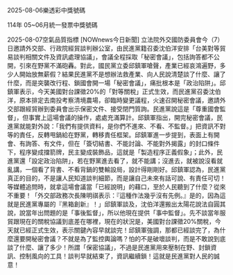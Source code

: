 
2025-08-06樂透彩中獎號碼

                                
114年 05~06月統一發票中獎號碼
                             
2025-08-07空氣品質指標
                              [NOWnews今日新聞] 立法院外交國防委員會今（7）日邀請外交部、行政院經貿談判辦公室，由民進黨籍召委沈伯洋安排「台美對等貿易談判相關文件及資訊處理協議」，會議全程採取「秘密會議」，包括詢答都不公開，引來在野黨不滿砲轟。對此，國民黨立委邱鎮軍嗆聲，產業已經哀鴻遍野，多少人開始放無薪假？結果民進黨不是想辦法救產業、向人民說清楚談了什麼、讓了什麼，而是突襲改行程、鎖國會開一場「秘密會議」，痛批根本是「政治陷阱」。邱鎮軍表示，今天美國對台課徵20%的「對等關稅」正式生效，而民進黨召委沈伯洋，原本排定去南投考察清境農場，卻臨時變更議程，火速召開秘密會議，邀請外交部跟經貿辦到委員會出示保密文件、接受閉門質詢。民進黨說這是「尊重國會監督」，但事實上這場會議的操作，處處充滿算計。邱鎮軍指出，開完秘密會議，民進黨就能對外說：「我們有提供資料，是你們不進來、不看、不監督。」把資訊不對等的責任，反轉甩鍋給在野黨，轉移責任框架。邱鎮軍進一步提到，表面上有開會、有詢答、有文件，但在「簽切結書、不能討論、不能對外揭露」的封口條件下，程序變成擋箭牌，民主變成裝飾品，這就是「製造程序正義假象」；此外，民進黨還「設定政治陷阱」，若在野黨進去看了，就不能講；沒進去，就被說沒看就亂講，一個看了背書、不看背鍋的雙輸設局，設計得剛剛好。邱鎮軍認為，民進黨真正的目的，不是讓人民知道談判細節，而是讓自己未來有話可說、有責任可切！等媒體追問時，就拿這場會議當「已經說明」的藉口，至於人民聽到了什麼？從來不重要！「外交部政務次長陳明祺表示：『這種作法幾乎沒有先例。』是的，因為這就是民進黨專屬的『黑箱創新』！」邱鎮軍談及，沈伯洋還搬出太陽花說法自圓其說，說當年出問題的是「事後監督」，所以他現在提供「事中監督」。先不談當年服貿跟現在的關稅協議到底差在哪裡，現在的狀況是，美國對台課徵20%關稅，今天就已經正式生效，表示關鍵內容早就談完！邱鎮軍強調，那都已經談完了，為什麼還要開秘密會議？不就是為了監控輿論嗎？怕的不是破壞談判，而是不敢說到底談了什麼、讓了多少！所謂「保密協議」，不過是民進黨用來壓制在野、封鎖資訊、控制風向的工具！談判早就結束了，資訊繼續鎖！這就是民進黨對人民的誠意！